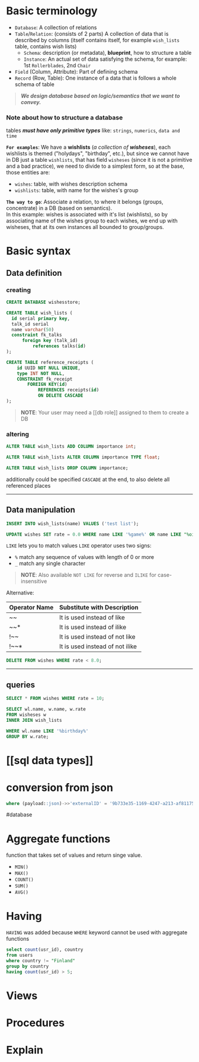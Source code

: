 
# Basic terminology
- `Database`: A collection of relations
- `Table`/`Relation`: (consists of 2 parts) A collection of data that is described by columns (itself contains itself, for example `wish_lists` table, contains wish lists)
  - `Schema`: description (or metadata), **blueprint**, how to structure a table 
  - `Instance`: An actual set of data satisfying the schema, for example: 1st `Rollerblades`, 2nd `Chair`
- `Field` (Column, Attribute): Part of defining schema
- `Record` (Row, Table): One instance of a data that is follows a whole schema of table


> **_We design database based on logic/semantics that we want to convey._**

### Note about how to structure a database
tables **_must have only primitive types_** like: `strings`, `numerics`, `data and time`

**`For examples`**: We have a **wishlists** (_a collection of **wisheses**_), each wishlists is themed ("holydays", "birthday", etc.),
but since we cannot have in DB just a table `wishlists`, that has field `wisheses` (since it is not a primitive and a bad practice), we need to divide to a simplest form, so at the base, those entities are:
- `wishes`: table, with wishes description schema
- `wishlists`: table, with name for the wishes's group

**`The way to go`**: Associate a relation, to where it belongs (groups, concentrate) in a DB (based on semantics).  
In this example: wishes is associated with it's list (wishlists), so by associating name of the wishes group to each wishes, we end up with wisheses, that at its own instances all bounded to group/groups.


# Basic syntax
## Data definition

### creating

```sql
CREATE DATABASE wishesstore;
```

```sql
CREATE TABLE wish_lists (
  id serial primary key,
  talk_id serial
  name varchar(50)
  constraint fk_talks
	  foreign key (talk_id)
		  references talks(id)
);
```

```sql
CREATE TABLE reference_receipts (
    id UUID NOT NULL UNIQUE,
    type INT NOT NULL,
    CONSTRAINT fk_receipt
        FOREIGN KEY(id)
            REFERENCES receipts(id)
            ON DELETE CASCADE
);
```


> **NOTE**: Your user may need a [[db role]] assigned to them to create a DB
### altering

```sql
ALTER TABLE wish_lists ADD COLUMN importance int;
```

```sql
ALTER TABLE wish_lists ALTER COLUMN importance TYPE float;
```

```sql
ALTER TABLE wish_lists DROP COLUMN importance;
```
additionally could be specified `CASCADE` at the end, to also delete all referenced places



---
## Data manipulation
```sql
INSERT INTO wish_lists(name) VALUES ('test list');
```

```sql
UPDATE wishes SET rate = 0.0 WHERE name LIKE '%game%' OR name LIKE "%oil" OR name LIKE "virtual%";
```

`LIKE` lets you to match values
`LIKE` operator uses two signs:
- `%` match any sequence of values with length of 0 or more
- `_` match any single character
>**NOTE**: Also available `NOT LIKE` for reverse and `ILIKE` for case-insensitive

Alternative:

| **Operator Name** | **Substitute with Description** |
| ----------------- | ------------------------------- |
| ~~                | It is used instead of like      |
| ~~*               | It is used instead of ilike     |
| !~~               | It is used instead of not like  |
| !~~*              | It is used instead of not ilike |

```sql
DELETE FROM wishes WHERE rate < 8.0;
```


---

## queries

```sql
SELECT * FROM wishes WHERE rate = 10;
```

```sql
SELECT wl.name, w.name, w.rate 
FROM wisheses w
INNER JOIN wish_lists

WHERE wl.name LIKE '%birthday%' 
GROUP BY w.rate;
```


# [[sql data **types**]]


# conversion from json
```sql
where (payload::json)->>'externalID' = '9b733e35-1169-4247-a213-af811759edba'
```

#database

# Aggregate functions
function that takes set of values and return singe value.
- `MIN()`
- `MAX()`
- `COUNT()`
- `SUM()`
- `AVG()`

# Having
`HAVING` was added because `WHERE` keyword cannot be used with aggregate functions
```sql
select count(usr_id), country
from users
where country != "Finland"
group by country
having count(usr_id) > 5;
```

# Views


# Procedures


# Explain